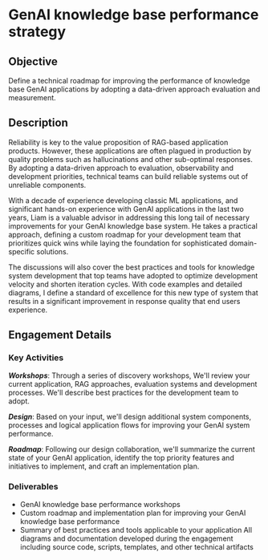 # GenAI knowledge base performance strategy

## Objective
Define a technical roadmap for improving the performance of knowledge base GenAI applications by adopting a data-driven approach evaluation and measurement. 

## Description
Reliability is key to the value proposition of RAG-based application products. However, these applications are often plagued in production by quality problems such as hallucinations and other sub-optimal responses. By adopting a data-driven approach to evaluation, observability and development priorities, technical teams can build reliable systems out of unreliable components. 

With a decade of experience developing classic ML applications, and significant hands-on experience with GenAI applications in the last two years, Liam is a valuable advisor in addressing this long tail of necessary improvements for your GenAI knowledge base system. He takes a practical approach, defining a custom roadmap for your development team that prioritizes quick wins while laying the foundation for sophisticated domain-specific solutions. 

The discussions will also cover the best practices and tools for knowledge system development that top teams have adopted to optimize development velocity and shorten iteration cycles. With code examples and detailed diagrams, I define a standard of excellence for this new type of system that results in a significant improvement in response quality that end users experience. 

## Engagement Details

### Key Activities
**_Workshops_**: Through a series of discovery workshops, We'll review your current application, RAG approaches, evaluation systems and development processes. We'll describe best practices for the development team to adopt. 

**_Design_**: Based on your input, we'll design additional system components, processes and logical application flows for improving your GenAI system performance. 

**_Roadmap_**: Following our design collaboration, we'll summarize the current state of your GenAI application, identify the top priority features and initiatives to implement, and craft an implementation plan.

### Deliverables
* GenAI knowledge base performance workshops
* Custom roadmap and implementation plan for improving your GenAI knowledge base performance
* Summary of best practices and tools applicable to your application
All diagrams and documentation developed during the engagement including source code, scripts, templates, and other technical artifacts
